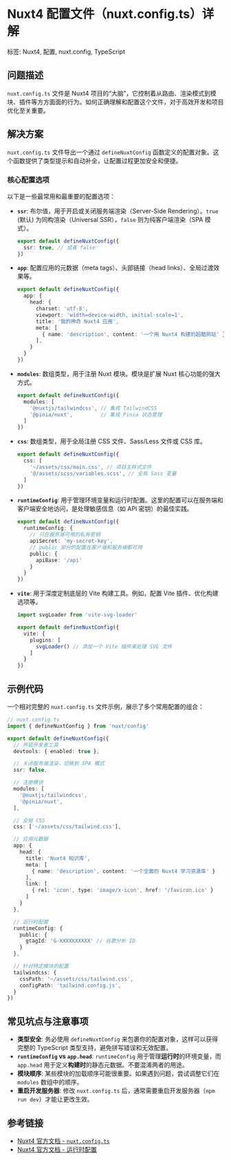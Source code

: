 # Nuxt4 配置文件（nuxt.config.ts）详解
标签: Nuxt4, 配置, nuxt.config, TypeScript

## 问题描述
`nuxt.config.ts` 文件是 Nuxt4 项目的“大脑”，它控制着从路由、渲染模式到模块、插件等方方面面的行为。如何正确理解和配置这个文件，对于高效开发和项目优化至关重要。

## 解决方案
`nuxt.config.ts` 文件导出一个通过 `defineNuxtConfig` 函数定义的配置对象。这个函数提供了类型提示和自动补全，让配置过程更加安全和便捷。

### 核心配置选项
以下是一些最常用和最重要的配置选项：

- **`ssr`**: 布尔值，用于开启或关闭服务端渲染（Server-Side Rendering）。`true` (默认) 为同构渲染（Universal SSR），`false` 则为纯客户端渲染（SPA 模式）。
  ```typescript
  export default defineNuxtConfig({
    ssr: true, // 或者 false
  })
  ```

- **`app`**: 配置应用的元数据（meta tags）、头部链接（head links）、全局过渡效果等。
  ```typescript
  export default defineNuxtConfig({
    app: {
      head: {
        charset: 'utf-8',
        viewport: 'width=device-width, initial-scale=1',
        title: '我的神奇 Nuxt4 应用',
        meta: [
          { name: 'description', content: '一个用 Nuxt4 构建的超酷网站' }
        ],
      }
    }
  })
  ```

- **`modules`**: 数组类型，用于注册 Nuxt 模块。模块是扩展 Nuxt 核心功能的强大方式。
  ```typescript
  export default defineNuxtConfig({
    modules: [
      '@nuxtjs/tailwindcss', // 集成 TailwindCSS
      '@pinia/nuxt',         // 集成 Pinia 状态管理
    ]
  })
  ```

- **`css`**: 数组类型，用于全局注册 CSS 文件、Sass/Less 文件或 CSS 库。
  ```typescript
  export default defineNuxtConfig({
    css: [
      '~/assets/css/main.css', // 项目主样式文件
      '@/assets/scss/variables.scss', // 全局 Sass 变量
    ]
  })
  ```

- **`runtimeConfig`**: 用于管理环境变量和运行时配置。这里的配置可以在服务端和客户端安全地访问，是处理敏感信息（如 API 密钥）的最佳实践。
  ```typescript
  export default defineNuxtConfig({
    runtimeConfig: {
      // 只在服务端可用的私有密钥
      apiSecret: 'my-secret-key',
      // public 部分的配置在客户端和服务端都可用
      public: {
        apiBase: '/api'
      }
    }
  })
  ```

- **`vite`**: 用于深度定制底层的 Vite 构建工具。例如，配置 Vite 插件、优化构建选项等。
  ```typescript
  import svgLoader from 'vite-svg-loader'

  export default defineNuxtConfig({
    vite: {
      plugins: [
        svgLoader() // 添加一个 Vite 插件来处理 SVG 文件
      ]
    }
  })
  ```

## 示例代码
一个相对完整的 `nuxt.config.ts` 文件示例，展示了多个常用配置的组合：
```typescript
// nuxt.config.ts
import { defineNuxtConfig } from 'nuxt/config'

export default defineNuxtConfig({
  // 开启开发者工具
  devtools: { enabled: true },

  // 关闭服务端渲染，切换到 SPA 模式
  ssr: false,

  // 注册模块
  modules: [
    '@nuxtjs/tailwindcss',
    '@pinia/nuxt',
  ],

  // 全局 CSS
  css: ['~/assets/css/tailwind.css'],

  // 应用元数据
  app: {
    head: {
      title: 'Nuxt4 知识库',
      meta: [
        { name: 'description', content: '一个全面的 Nuxt4 学习资源库' }
      ],
      link: [
        { rel: 'icon', type: 'image/x-icon', href: '/favicon.ico' }
      ]
    }
  },

  // 运行时配置
  runtimeConfig: {
    public: {
      gtagId: 'G-XXXXXXXXXX' // 谷歌分析 ID
    }
  },

  // 针对特定模块的配置
  tailwindcss: {
    cssPath: '~/assets/css/tailwind.css',
    configPath: 'tailwind.config.js',
  }
})
```

## 常见坑点与注意事项
- **类型安全**: 务必使用 `defineNuxtConfig` 来包裹你的配置对象，这样可以获得完整的 TypeScript 类型支持，避免拼写错误和无效配置。
- **`runtimeConfig` vs `app.head`**: `runtimeConfig` 用于管理**运行时**的环境变量，而 `app.head` 用于定义**构建时**的静态元数据。不要混淆两者的用途。
- **模块顺序**: 某些模块的加载顺序可能很重要。如果遇到问题，尝试调整它们在 `modules` 数组中的顺序。
- **重启开发服务器**: 修改 `nuxt.config.ts` 后，通常需要重启开发服务器（`npm run dev`）才能让更改生效。

## 参考链接
- [Nuxt4 官方文档 - `nuxt.config.ts`](https://nuxt.com/docs/api/configuration/nuxt-config)
- [Nuxt4 官方文档 - 运行时配置](https://nuxt.com/docs/guide/going-further/runtime-config)